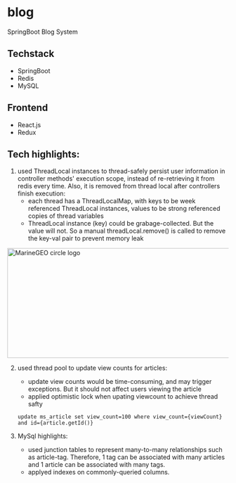 # blog

SpringBoot Blog System

## Techstack

* SpringBoot
* Redis
* MySQL

## Frontend

* React.js
* Redux


## Tech highlights:
1. used ThreadLocal instances to thread-safely persist user information in controller methods' execution scope, instead of re-retrieving it from redis every time. Also, it is removed from thread local after controllers finish execution:
    * each thread has a ThreadLocalMap, with keys to be week referenced ThreadLocal instances, values to be strong referenced copies of thread variables
    * ThreadLocal instance (key) could be grabage-collected. But the value will not. So a manual threadLocal.remove() is called to remove the key-val pair to prevent memory leak
    
<img src="https://user-images.githubusercontent.com/46456200/185763633-2979512e-7fb3-4aaf-8ff6-94514a7afb33.png" alt="MarineGEO circle logo" style="height: 250px; width:550px;"/>

<br/>

2. used thread pool to update view counts for articles:
   * update view counts would be time-consuming, and may trigger exceptions. But it should not affect users viewing the article
   * applied optimistic lock when upating viewcount to achieve thread safty
   ```
   update ms_article set view_count=100 where view_count={viewCount} and id={article.getId()}
   ```
   
3. MySql highlights: 
   * used  junction tables to represent many-to-many relationships such as article-tag. Therefore, 1 tag can be associated with many articles and 1 article can be associated with many tags.
   * applyed indexes on commonly-queried columns.
